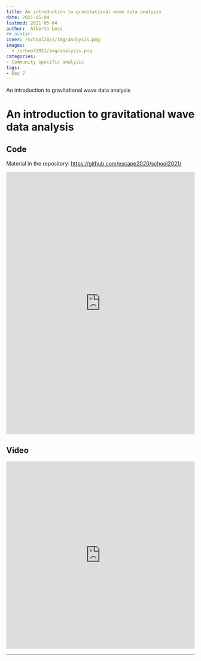 ```yaml
---
title: An introduction to gravitational wave data analysis
date: 2021-05-04
lastmod: 2021-05-04
author:  Alberto Less
## avatar:
cover: /school2021/img/analysis.png
images:
  - /school2021/img/analysis.png
categories:
- Community specific analysis
tags:
- Day 7
---
```


An introduction to gravitational wave data analysis

<!--more-->
<!---->

<!-- Dear instructor:
* The dates at the top of this markdown (.md) document will help order the classes in the portal.
Please, if you don't need to, do not change the one that is now.
* Take into account that there is a feature in the dates: if you use a date in the future, the class will be not visible in the portal until the date you have assigned.
* You can create dedicated folders if you need to.
* But if you simply need to add some pictures, you can use the folder ../static/img/ mentioned at the top as /school2021/img/
-->

<!---->

# An introduction to gravitational wave data analysis


## Code 

Material in the repository:
https://github.com/escape2020/school2021/


<iframe frameborder="0" height="700" width="100%" scrolling="yes" src="https://nbviewer.jupyter.org/github/escape2020/school2021/blob/main/gravitational_waves/hands_on_gw.ipynb"></iframe>

## Video

<iframe width="100%" height="500" src="https://www.youtube.com/embed/e8TrA46QCbU" title="YouTube video player" frameborder="0" allow="accelerometer; autoplay; clipboard-write; encrypted-media; gyroscope; picture-in-picture" allowfullscreen></iframe>

---

